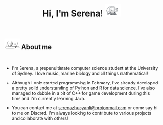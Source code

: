 
<h1 align="center"><b>Hi, I'm Serena! </b><picture><img src = "./assets/comp.gif" width = 50px></picture></h1>

<br>

## <picture><img src = "./assets/cat.gif" width = 50px></picture> About me

<br>

- I'm Serena, a prepenultimate computer science student at the University of Sydney. I love music, marine biology and all things mathematical!

- Although I only started programming in February, I've already developed a pretty solid understanding of Python and R for data science. I've also managed to dabble in a bit of C++ for game development during this time and I'm currently learning Java.

- You can contact me at <a href="mailto:serenazhuoyanli@protonmail.com">serenazhuoyanli@protonmail.com or come say hi to me on Discord. I'm always looking to contribute to various projects and collaborate with others!

<br>
